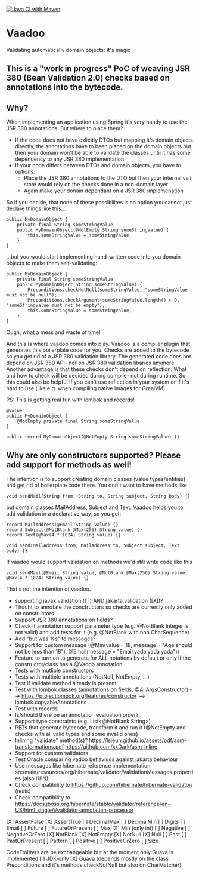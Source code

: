 [![Java CI with Maven](https://github.com/pfichtner/vaadoo/actions/workflows/maven.yml/badge.svg)](https://github.com/pfichtner/vaadoo/actions/workflows/maven.yml)

# Vaadoo
Validating automatically domain objects: It's magic

## This is a "work in progress" PoC of weaving JSR 380 (Bean Validation 2.0) checks based on annotations into the bytecode. 

## Why? 
When implementing an application using Spring it's very handy to use the JSR 380 annotations. But where to place them? 
- If the code does not have exlicitly DTOs but mapping it's domain objects directly, the annotations have to been placed on the domain objects but then your domain won't be able to validate the classes until it has some dependency to any JSR 380 implementation
- If your code differs between DTOs and domain objects, you have to options: 
  - Place the JSR 380 annotations to the DTO but then your internal vali state would rely on the checks done in a non-domain layer
  - Again make your donain dependant on a JSR 380 implemenation

So if you decide, that none of these possibilites is an option you cannot just declare things like this...

```
public MyDomainObject {
    private final String someStringValue
    public MyDomainObject(@NotEmpty String someStringValue) {
        this.someStringValue = someStringValue;
    }
}
```

...but you would start implementing hand-written code into you domain objects to make them self-validating: 

```
public MyDomainObject {
    private final String someStringValue
    public MyDomainObject(String someStringValue) {
        Preconditions.checkNotNull(someStringValue, "someStringValue must not be null");
        Preconditions.checkArgument(someStringValue.length() > 0, "someStringValue must not be empty");
        this.someStringValue = someStringValue;
    }
}
```

Ough, what a mess and waste of time! 

And this is where vaadoo comes into play. Vaadoo is a compiler plugin that generates this boilerplate code for you. Checks are added to the bytecode so you get rid of a JSR 380 validation library. The generated code does nor depend on JSR 380 API- nor on JSR 380 validation libaries anymore. Another advantage is that these checks don't depend on reflection: What and how to check will be decided during compile- not during runtime. So this could also be helpful if you can't use reflection in your system or if it's hard to use (like e.g. when compiling native images for GraalVM)


PS: This is getting real fun with lombok and records! 
```
@Value
public MyDomainObject {
    @NotEmpty private final String someStringValue
}
```

```
public record MyDomainObject(@NotEmpty String someStringValue) {}
```

## Why are only constructors supported? Please add support for methods as well! 

The intention is to support creating domain classes (value types/entities) and get rid of boilerplate code there. 
You don't want to have methods like 
```
void sendMail(String from, String to, String subject, String body) {}
```

but domain classes MailAddress, Subject and Text. Vaadoo helps you to add validation in a declarative way, so you get: 
```
record MailAddress(@Email String value) {}
record Subject(@NotBlank @Max(256) String value) {}
record Text(@Max(4 * 1024) String value) {}

void send(MailAddress from, MailAddress to, Subject subject, Text body) {}
```

If vaadoo would support validation on methods we'd still write code like this
```
void sendMail(@Email String value, @NotBlank @Max(256) String value, @Max(4 * 1024) String value) {}
```

That's not the intention of vaadoo. 



- supporting javax.validation ([ ]) AND jakarta.validation ([X])?
- Thouht to annotate the conctructors so checks are currently only added on constructors
- Support JSR 380 annotations on fields?
- Check if annotation support parameter type (e.g. @NotBlank Integer is not valid) and add tests for it (e.g. @NotBlank with non CharSequence)
- Add "but was %s" to messages? 
- Support for custom message (@Min(value = 18, message = "Age should not be less than 18"), @Email(message = "Email yada yada yada"))
- Feature to turn on to generate for ALL notations by default or only if the constructor/class has a @Vadoo annotation
- Tests with mutliple constructors
- Tests with multiple annotations (NotNull, NotEmpty, ...)
- Test if validate method already is present
- Test with lombok classes (annotations on fields, @AllArgsConstructor) --> https://projectlombok.org/features/constructor --> lombok.copyableAnnotations
- Test with records
- Is/should there be an annotation evaluation order?
- Support type constraints (e.g. List<@NotBlank String>)
- PBTs that generate bytecode, transform it and run it (@NotEmpty and checks with all valid types and some invalid ones)
- Inlining "validate" method(s)?  https://lsieun.github.io/assets/pdf/asm-transformations.pdf https://github.com/xxDark/asm-inline
- Support for custom validators
- Test Oracle comparing vadoo behaviuos against jakarta behaviour
- Use messages like hibernate reference implementation src/main/resources/org/hibernate/validator/ValidationMessages.properties (also I18N)
- Check compatibility to https://github.com/hibernate/hibernate-validator/ (tests)
- Check compatibility to https://docs.jboss.org/hibernate/stable/validator/reference/en-US/html_single/#validator-annotation-processor

[X] AssertFalse
[X] AssertTrue
[ ] DecimalMax
[ ] DecimalMin
[ ] Digits
[ ] Email
[ ] Future
[ ] FutureOrPresent
[ ] Max
[X] Min (only int)
[ ] Negative
[ ] NegativeOrZero
[X] NotBlank
[X] NotEmpty
[X] NotNull
[X] Null
[ ] Past
[ ] PastOrPresent
[ ] Pattern
[ ] Positive
[ ] PositiveOrZero
[ ] Size

CodeEmitters are be exchangeable but at the moment only Guava is implemented
[ ] JDK-only
[X] Guava (depends mostly on the class Preconditions and it's methods checkNotNull but also on CharMatcher)

